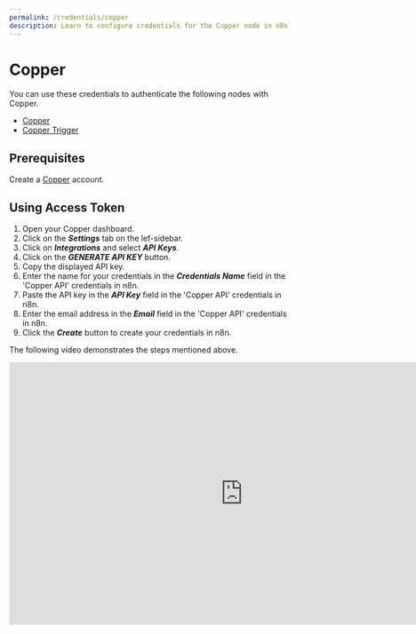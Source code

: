 ```yaml
---
permalink: /credentials/copper
description: Learn to configure credentials for the Copper node in n8n
---
```


# Copper

You can use these credentials to authenticate the following nodes with Copper.
- [Copper](../../nodes-library/nodes/Copper/README.md)
- [Copper Trigger](../../nodes-library/trigger-nodes/CopperTrigger/README.md)

## Prerequisites

Create a [Copper](https://www.copper.com/) account.

## Using Access Token

1. Open your Copper dashboard.
2. Click on the ***Settings*** tab on the lef-sidebar.
3. Click on ***Integrations*** and select ***API Keys***.
4. Click on the ***GENERATE API KEY*** button.
5. Copy the displayed API key.
6. Enter the name for your credentials in the ***Credentials Name*** field in the 'Copper API' credentials in n8n.
7. Paste the API key in the ***API Key*** field in the 'Copper API' credentials in n8n.
8. Enter the email address in the ***Email*** field in the 'Copper API' credentials in n8n.
9. Click the ***Create*** button to create your credentials in n8n.

The following video demonstrates the steps mentioned above.

<div class="video-container">
    <iframe width="840" height="472.5" src="https://www.youtube.com/embed/4yV9GI3UF_o" frameborder="0" allow="accelerometer; autoplay; clipboard-write; encrypted-media; gyroscope; picture-in-picture" allowfullscreen></iframe>
</div>
